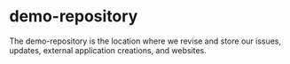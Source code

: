 # demo-repository
The demo-repository is the location where we revise and store our issues, updates, external application creations, and websites.
